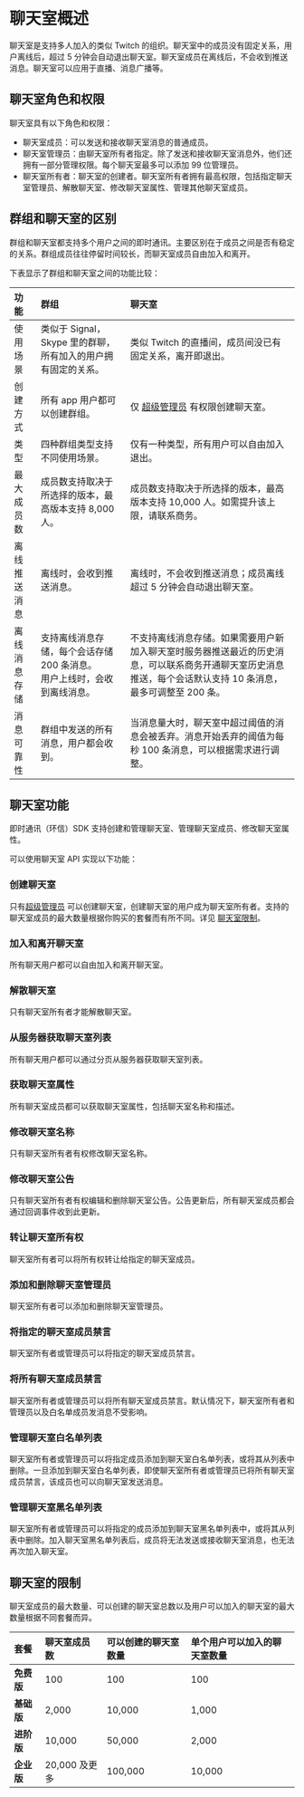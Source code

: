 # 聊天室概述

聊天室是支持多人加入的类似 Twitch 的组织。聊天室中的成员没有固定关系，用户离线后，超过 5 分钟会自动退出聊天室。聊天室成员在离线后，不会收到推送消息。聊天室可以应用于直播、消息广播等。

## 聊天室角色和权限

聊天室具有以下角色和权限：

- 聊天室成员：可以发送和接收聊天室消息的普通成员。
- 聊天室管理员：由聊天室所有者指定。除了发送和接收聊天室消息外，他们还拥有一部分管理权限。每个聊天室最多可以添加 99 位管理员。
- 聊天室所有者：聊天室的创建者。聊天室所有者拥有最高权限，包括指定聊天室管理员、解散聊天室、修改聊天室属性、管理其他聊天室成员。

## 群组和聊天室的区别

群组和聊天室都支持多个用户之间的即时通讯。主要区别在于成员之间是否有稳定的关系。群组成员往往停留时间较长，而聊天室成员自由加入和离开。

下表显示了群组和聊天室之间的功能比较：

| 功能         | 群组                                                         | 聊天室                                                       |
| :----------- | :----------------------------------------------------------- | :----------------------------------------------------------- |
| 使用场景     | 类似于 Signal，Skype 里的群聊，所有加入的用户拥有固定的关系。  | 类似 Twitch 的直播间，成员间没已有固定关系，离开即退出。     |
| 创建方式 | 所有 app 用户都可以创建群组。   | 仅 [超级管理员](https://docs.agora.io/agora_chat_restful_chatroom_superadmin?platform=RESTful#adding-a-chat-room-super-admin) 有权限创建聊天室。  |
| 类型 | 四种群组类型支持不同使用场景。 | 仅有一种类型，所有用户可以自由加入退出。      |
| 最大成员数   | 成员数支持取决于所选择的版本，最高版本支持 8,000 人。        | 成员数支持取决于所选择的版本，最高版本支持 10,000 人。如需提升该上限，请联系商务。 |
| 离线推送消息 | 离线时，会收到推送消息。             | 离线时，不会收到推送消息；成员离线超过 5 分钟会自动退出聊天室。          |
| 离线消息存储 | 支持离线消息存储，每个会话存储 200 条消息。<br/>用户上线时，会收到离线消息。 | 不支持离线消息存储。如果需要用户新加入聊天室时服务器推送最近的历史消息，可以联系商务开通聊天室历史消息推送，每个会话默认支持 10 条消息，最多可调整至 200 条。 |
| 消息可靠性   | 群组中发送的所有消息，用户都会收到。        | 当消息量大时，聊天室中超过阈值的消息会被丢弃。消息开始丢弃的阈值为每秒 100 条消息，可以根据需求进行调整。 |

## 聊天室功能

即时通讯（环信）SDK 支持创建和管理聊天室、管理聊天室成员、修改聊天室属性。

可以使用聊天室 API 实现以下功能：

### 创建聊天室

只有[超级管理员](https://docs.agora.io/agora_chat_restful_chatroom_superadmin?platform=RESTful#adding-a-chat-room-super-admin) 可以创建聊天室，创建聊天室的用户成为聊天室所有者。支持的聊天室成员的最大数量根据你购买的套餐而有所不同。详见 [聊天室限制](https://docs.agora.io/cn/agora-chat/agora_chat_chatroom_overview?platform=Android#limitations)。

### 加入和离开聊天室

所有聊天用户都可以自由加入和离开聊天室。

### 解散聊天室

只有聊天室所有者才能解散聊天室。

### 从服务器获取聊天室列表

所有聊天用户都可以通过分页从服务器获取聊天室列表。

### 获取聊天室属性

所有聊天室成员都可以获取聊天室属性，包括聊天室名称和描述。

### 修改聊天室名称

只有聊天室所有者有权修改聊天室名称。

### 修改聊天室公告

只有聊天室所有者有权编辑和删除聊天室公告。公告更新后，所有聊天室成员都会通过回调事件收到此更新。

### 转让聊天室所有权

聊天室所有者可以将所有权转让给指定的聊天室成员。

### 添加和删除聊天室管理员

聊天室所有者可以添加和删除聊天室管理员。

### 将指定的聊天室成员禁言

聊天室所有者或管理员可以将指定的聊天室成员禁言。

### 将所有聊天室成员禁言

聊天室所有者或管理员可以将所有聊天室成员禁言。默认情况下，聊天室所有者和管理员以及白名单成员发消息不受影响。

### 管理聊天室白名单列表

聊天室所有者或管理员可以将指定成员添加到聊天室白名单列表，或将其从列表中删除。一旦添加到聊天室白名单列表，即使聊天室所有者或管理员已将所有聊天室成员禁言，该成员也可以向聊天室发送消息。

### 管理聊天室黑名单列表

聊天室所有者或管理员可以将指定的成员添加到聊天室黑名单列表中，或将其从列表中删除。加入聊天室黑名单列表后，成员将无法发送或接收聊天室消息，也无法再次加入聊天室。

## 聊天室的限制

聊天室成员的最大数量、可以创建的聊天室总数以及用户可以加入的聊天室的最大数量根据不同套餐而异。

| 套餐   | 聊天室成员数  | 可以创建的聊天室数量 | 单个用户可以加入的聊天室数量 |
| :--------- | :------------ | :--------------------- | :----------------------- |
| **免费版** | 100           | 100                    | 100                      |
| **基础版** | 2,000         | 10,000                 | 1,000                    |
| **进阶版**     | 10,000        | 50,000                 | 2,000                    |
| **企业版**   | 20,000 及更多 | 100,000                | 10,000                   |